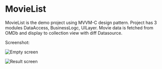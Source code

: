 # MovieList

MovieList is the demo project using MVVM-C design pattern. Project has 3 modules DataAccess, BusinessLogc, UILayer. Movie data is fetched from OMDb and display to collection view with diff Datasource.

Screenshot:

![Empty screen](/Screenshoot/movieList1.png)

![Result screen](/Screenshoot/movieList2.png)
